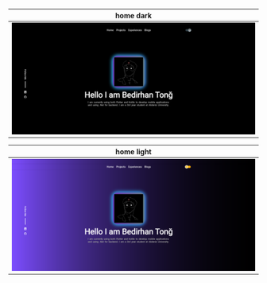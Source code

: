 
|                   home dark                    |
|:-----------------------------------------:|
| ![](assets/readme/screenshots/home_dark.png) |

|                   home light                    |
|:-----------------------------------------:|
| ![](assets/readme/screenshots/home_light.png) |


